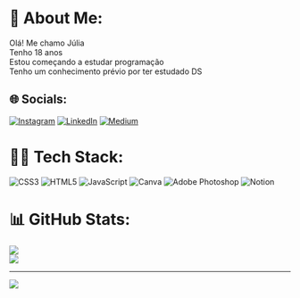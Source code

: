 # 🌌 About Me:
Olá! Me chamo Júlia<br>Tenho 18 anos<br>Estou começando a estudar programação<br>Tenho um conhecimento prévio por ter estudado DS


## 🌐 Socials:
[![Instagram](https://img.shields.io/badge/Instagram-%23E4405F.svg?logo=Instagram&logoColor=white)](https://instagram.com/@juliarocha460) [![LinkedIn](https://img.shields.io/badge/LinkedIn-%230077B5.svg?logo=linkedin&logoColor=white)](https://linkedin.com/in/júlia-gonçalves-da-rocha-a15a67211) [![Medium](https://img.shields.io/badge/Medium-12100E?logo=medium&logoColor=white)](https://medium.com/@@julia.g0.rocga) 

# 👩‍💻 Tech Stack:
![CSS3](https://img.shields.io/badge/css3-%231572B6.svg?style=for-the-badge&logo=css3&logoColor=white) ![HTML5](https://img.shields.io/badge/html5-%23E34F26.svg?style=for-the-badge&logo=html5&logoColor=white) ![JavaScript](https://img.shields.io/badge/javascript-%23323330.svg?style=for-the-badge&logo=javascript&logoColor=%23F7DF1E) ![Canva](https://img.shields.io/badge/Canva-%2300C4CC.svg?style=for-the-badge&logo=Canva&logoColor=white) ![Adobe Photoshop](https://img.shields.io/badge/adobephotoshop-%2331A8FF.svg?style=for-the-badge&logo=adobephotoshop&logoColor=white) ![Notion](https://img.shields.io/badge/Notion-%23000000.svg?style=for-the-badge&logo=notion&logoColor=white)
# 📊 GitHub Stats:
![](https://github-readme-stats.vercel.app/api?username=JuGonca&theme=tokyonight&hide_border=false&include_all_commits=false&count_private=false)<br/>
![](https://github-readme-streak-stats.herokuapp.com/?user=JuGonca&theme=tokyonight&hide_border=false)<br/>

---
[![](https://visitcount.itsvg.in/api?id=JuGonca&icon=0&color=0)](https://visitcount.itsvg.in)

<!-- Proudly created with GPRM ( https://gprm.itsvg.in ) -->
